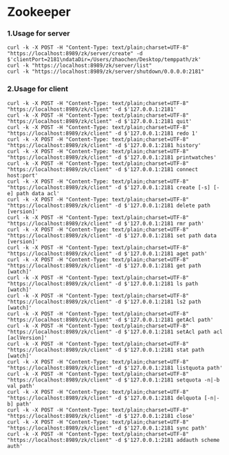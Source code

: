 Zookeeper
=====

### 1.Usage for server

    curl -k -X POST -H "Content-Type: text/plain;charset=UTF-8" "https://localhost:8989/zk/server/create" -d $'clientPort=2181\ndataDir=/Users/zhaochen/Desktop/temppath/zk'
    curl -k "https://localhost:8989/zk/server/list"
    curl -k "https://localhost:8989/zk/server/shutdown/0.0.0.0:2181"

### 2.Usage for client

    curl -k -X POST -H "Content-Type: text/plain;charset=UTF-8" "https://localhost:8989/zk/client" -d $'127.0.0.1:2181'
    curl -k -X POST -H "Content-Type: text/plain;charset=UTF-8" "https://localhost:8989/zk/client" -d $'127.0.0.1:2181 quit'
    curl -k -X POST -H "Content-Type: text/plain;charset=UTF-8" "https://localhost:8989/zk/client" -d $'127.0.0.1:2181 redo 1'
    curl -k -X POST -H "Content-Type: text/plain;charset=UTF-8" "https://localhost:8989/zk/client" -d $'127.0.0.1:2181 history'
    curl -k -X POST -H "Content-Type: text/plain;charset=UTF-8" "https://localhost:8989/zk/client" -d $'127.0.0.1:2181 printwatches'
    curl -k -X POST -H "Content-Type: text/plain;charset=UTF-8" "https://localhost:8989/zk/client" -d $'127.0.0.1:2181 connect host:port'
    curl -k -X POST -H "Content-Type: text/plain;charset=UTF-8" "https://localhost:8989/zk/client" -d $'127.0.0.1:2181 create [-s] [-e] path data acl'
    curl -k -X POST -H "Content-Type: text/plain;charset=UTF-8" "https://localhost:8989/zk/client" -d $'127.0.0.1:2181 delete path [version]'
    curl -k -X POST -H "Content-Type: text/plain;charset=UTF-8" "https://localhost:8989/zk/client" -d $'127.0.0.1:2181 rmr path'
    curl -k -X POST -H "Content-Type: text/plain;charset=UTF-8" "https://localhost:8989/zk/client" -d $'127.0.0.1:2181 set path data [version]'
    curl -k -X POST -H "Content-Type: text/plain;charset=UTF-8" "https://localhost:8989/zk/client" -d $'127.0.0.1:2181 aget path'
    curl -k -X POST -H "Content-Type: text/plain;charset=UTF-8" "https://localhost:8989/zk/client" -d $'127.0.0.1:2181 get path [watch]'
    curl -k -X POST -H "Content-Type: text/plain;charset=UTF-8" "https://localhost:8989/zk/client" -d $'127.0.0.1:2181 ls path [watch]'
    curl -k -X POST -H "Content-Type: text/plain;charset=UTF-8" "https://localhost:8989/zk/client" -d $'127.0.0.1:2181 ls2 path [watch]'
    curl -k -X POST -H "Content-Type: text/plain;charset=UTF-8" "https://localhost:8989/zk/client" -d $'127.0.0.1:2181 getAcl path'
    curl -k -X POST -H "Content-Type: text/plain;charset=UTF-8" "https://localhost:8989/zk/client" -d $'127.0.0.1:2181 setAcl path acl [aclVersion]'
    curl -k -X POST -H "Content-Type: text/plain;charset=UTF-8" "https://localhost:8989/zk/client" -d $'127.0.0.1:2181 stat path [watch]'
    curl -k -X POST -H "Content-Type: text/plain;charset=UTF-8" "https://localhost:8989/zk/client" -d $'127.0.0.1:2181 listquota path'
    curl -k -X POST -H "Content-Type: text/plain;charset=UTF-8" "https://localhost:8989/zk/client" -d $'127.0.0.1:2181 setquota -n|-b val path'
    curl -k -X POST -H "Content-Type: text/plain;charset=UTF-8" "https://localhost:8989/zk/client" -d $'127.0.0.1:2181 delquota [-n|-b] path'
    curl -k -X POST -H "Content-Type: text/plain;charset=UTF-8" "https://localhost:8989/zk/client" -d $'127.0.0.1:2181 close'
    curl -k -X POST -H "Content-Type: text/plain;charset=UTF-8" "https://localhost:8989/zk/client" -d $'127.0.0.1:2181 sync path'
    curl -k -X POST -H "Content-Type: text/plain;charset=UTF-8" "https://localhost:8989/zk/client" -d $'127.0.0.1:2181 addauth scheme auth'
